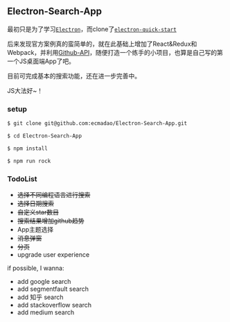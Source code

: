 ## Electron-Search-App

最初只是为了学习[`Electron`](https://github.com/electron/electron)，而clone了[`electron-quick-start`](https://github.com/electron/electron-quick-start)

后来发现官方案例真的蛮简单的，就在此基础上增加了React&Redux和Webpack，并利用[Github-API](https://developer.github.com/)，随便打造一个练手的小项目，也算是自己写的第一个JS桌面端App了吧。

目前可完成基本的搜索功能，还在进一步完善中。

JS大法好~！

### setup

```bash
$ git clone git@github.com:ecmadao/Electron-Search-App.git

$ cd Electron-Search-App

$ npm install

$ npm run rock
```

### TodoList

- ~~选择不同编程语言进行搜索~~
- ~~选择日期搜索~~
- ~~自定义star数目~~
- ~~搜索结果增加github趋势~~
- App主题选择
- ~~消息弹窗~~
- ~~分页~~
- upgrade user experience

if possible, I wanna:

- add google search
- add segmentfault search
- add 知乎 search
- add stackoverflow search
- add medium search

